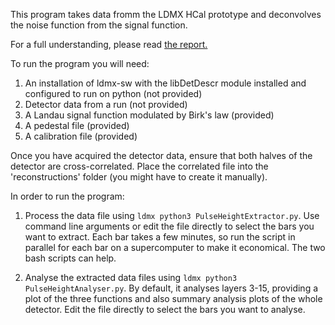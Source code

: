 This program takes data fromm the LDMX HCal prototype and deconvolves the noise function from the signal function.

For a full understanding, please read [the report.](https://docs.google.com/document/d/1-FgOJHY-Og2vCMAz9AdPcSCgeD4munGIvt0CJ_cmqzI/edit?usp=sharing)
 

To run the program you will need:
1. An installation of ldmx-sw with the libDetDescr module installed and configured to run on python (not provided)
2. Detector data from a run (not provided)
3. A Landau signal function modulated by Birk's law (provided)
4. A pedestal file (provided)
5. A calibration file (provided)

Once you have acquired the detector data, ensure that both halves of the detector are cross-correlated. 
Place the correlated file into the 'reconstructions' folder (you might have to create it manually).

In order to run the program:
1. Process the data file using `ldmx python3 PulseHeightExtractor.py`. Use command line arguments or edit the file directly to select the bars you want to extract. Each bar takes a few minutes, so run the script in parallel for each bar on a supercomputer to make it economical. The two bash scripts can help.

2. Analyse the extracted data files using `ldmx python3 PulseHeightAnalyser.py`. By default, it analyses layers 3-15, providing a plot of the three functions and also summary analysis plots of the whole detector. Edit the file directly to select the bars you want to analyse.





